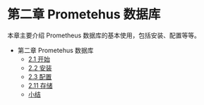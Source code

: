 # 第二章 Prometehus 数据库

本章主要介绍 Prometheus 数据库的基本使用，包括安装、配置等等。

* 第二章 Prometehus 数据库
    * [2.1 开始](2.1-getting-started.md)
    * [2.2 安装](2.2-installation.md)
    * [2.3 配置](2.3-configuration.md)
     * [2.11 存储](2.11-storage.md)
    * [小结](END.md)
